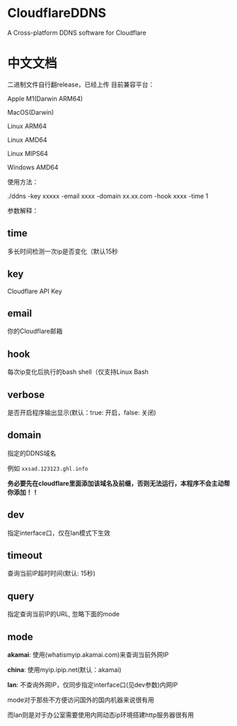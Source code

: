 # CloudflareDDNS
A Cross-platform DDNS software for Cloudflare




# 中文文档

二进制文件自行翻release，已经上传
目前兼容平台：

Apple M1(Darwin ARM64)

MacOS(Darwin)

Linux ARM64

Linux AMD64

Linux MIPS64

Windows AMD64


使用方法：

./ddns -key xxxxx -email xxxx -domain xx.xx.com -hook xxxx -time 1


参数解释：

## time
多长时间检测一次ip是否变化（默认15秒

## key
Cloudflare API Key

## email
你的Cloudflare邮箱

## hook
每次ip变化后执行的bash shell（仅支持Linux Bash

## verbose
是否开启程序输出显示(默认：true: 开启，false: 关闭)

## domain
指定的DDNS域名

例如
`xxsad.123123.ghl.info`

**务必要先在cloudflare里面添加该域名及前缀，否则无法运行，本程序不会主动帮你添加！！**

## dev
指定interface口，仅在lan模式下生效


## timeout
查询当前IP超时时间(默认: 15秒)

## query
指定查询当前IP的URL, 忽略下面的mode

## mode
**akamai**: 使用(whatismyip.akamai.com)来查询当前外网IP

**china**: 使用myip.ipip.net(默认：akamai)

**lan**: 不查询外网IP，仅同步指定interface口(见dev参数)内网IP


mode对于那些不方便访问国外的国内机器来说很有用

而lan则是对于办公室需要使用内网动态ip环境搭建http服务器很有用




